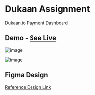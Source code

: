 # Dukaan Assignment

Dukaan.io Payment Dashboard

## Demo - [See Live](https://dukaan-assignment-wine.vercel.app/)
![image](https://github.com/Krushna-Kulkarni/dukaan-assignment/assets/62604823/f4077478-10a0-4cec-aa30-f795e1fed810)

![image](https://github.com/Krushna-Kulkarni/dukaan-assignment/assets/62604823/af459f9d-a513-4929-ab3d-ea4e8313aada)

## Figma Design
[Reference Design Link](https://www.figma.com/proto/1QTpfgcJLng3SEHv3V7Nr4/Payouts-V2---2023?type=design&node-id=0-5723&t=4vMZod5wSbrIpnvN-0&scaling=min-zoom&page-id=0%3A1)


